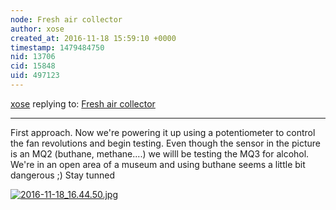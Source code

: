 ```yaml
---
node: Fresh air collector
author: xose
created_at: 2016-11-18 15:59:10 +0000
timestamp: 1479484750
nid: 13706
cid: 15848
uid: 497123
---
```




[xose](../profile/xose) replying to: [Fresh air collector](../notes/imvec/11-15-2016/fresh-air-collector)

----
First approach.
Now we're powering it up using a potentiometer to control the fan revolutions and begin testing.
Even though the sensor in the picture is an MQ2 (buthane, methane....) we willl be testing the MQ3 for alcohol. We're in an open area of a museum and using buthane seems a little bit dangerous ;)
Stay tunned


[![2016-11-18_16.44.50.jpg](https://publiclab.org/system/images/photos/000/018/860/large/2016-11-18_16.44.50.jpg)](https://publiclab.org/system/images/photos/000/018/860/original/2016-11-18_16.44.50.jpg)

